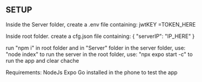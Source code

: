 ## SETUP
Inside the Server folder, create a .env file containing: jwtKEY =TOKEN_HERE

Inside root folder. create a cfg.json file containing:
{
    "serverIP": "IP_HERE"
}

run "npm i" in root folder and in "Server" folder
in the server folder, use: "node index" to run the server
in the root folder, use: "npx expo start -c" to run the app and clear chache

Requirements:
NodeJs
Expo Go installed in the phone to test the app
